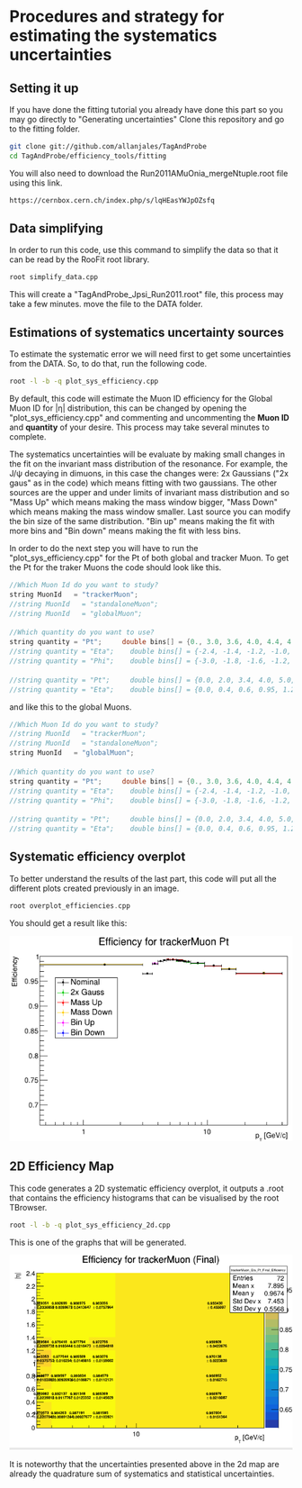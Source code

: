 # Procedures and strategy for estimating the systematics uncertainties

## Setting it up

If you have done the fitting tutorial you already have done this part so you may go directly to "Generating uncertainties"
Clone this repository and go to the fitting folder.

```sh
git clone git://github.com/allanjales/TagAndProbe
cd TagAndProbe/efficiency_tools/fitting
```

You will also need to download the Run2011AMuOnia_mergeNtuple.root file using this link.

```sh
https://cernbox.cern.ch/index.php/s/lqHEasYWJpOZsfq
```

## Data simplifying

In order to run this code, use this command to simplify the data so that it can be read by the RooFit root library.

```sh
root simplify_data.cpp 
```

This will create a "TagAndProbe_Jpsi_Run2011.root" file, this process may take a few minutes. move the file to the DATA folder.

## Estimations of systematics uncertainty sources

To estimate the systematic error we will need first to get some uncertainties from the DATA. So, to do that, run the following code.

```sh
root -l -b -q plot_sys_efficiency.cpp
```

By default, this code will estimate the Muon ID efficiency for the Global Muon ID for |&eta;| distribution, this can be changed by opening the "plot_sys_efficiency.cpp" and commenting and uncommenting the **Muon ID** and **quantity** of your desire. This process may take several minutes to complete.

The systematics uncertainties will be evaluate by making small changes in the fit on the invariant mass distribution of the resonance. For example, the J/ψ decaying in dimuons, in this case the changes were: 2x Gaussians ("2x gaus" as in the code) which means fitting with two gaussians. The other sources are the upper and under limits of invariant mass distribution and so "Mass Up" which means making the mass window bigger, "Mass Down" which means making the mass window smaller. Last source you can modify the bin size of the same distribution. "Bin up" means making the fit with more bins and "Bin down" means making the fit with less bins.

In order to do the next step you will have to run the "plot_sys_efficiency.cpp" for the Pt of both global and tracker Muon. To get the Pt for the traker Muons the code should look like this.

```cpp
//Which Muon Id do you want to study?
string MuonId   = "trackerMuon";
//string MuonId   = "standaloneMuon";
//string MuonId   = "globalMuon";

//Which quantity do you want to use?
string quantity = "Pt";     double bins[] = {0., 3.0, 3.6, 4.0, 4.4, 4.7, 5.0, 5.6, 5.8, 6.0, 6.2, 6.4, 6.6, 6.8, 7.3, 9.5, 13.0, 17.0, 40.};
//string quantity = "Eta";    double bins[] = {-2.4, -1.4, -1.2, -1.0, -0.8, -0.5, -0.2, 0, 0.2, 0.5, 0.8, 1.0, 1.2, 1.4, 2.4};
//string quantity = "Phi";    double bins[] = {-3.0, -1.8, -1.6, -1.2, -1.0, -0.7, -0.4, -0.2, 0, 0.2, 0.4, 0.7, 1.0, 1.2, 1.6, 1.8, 3.0};

//string quantity = "Pt";     double bins[] = {0.0, 2.0, 3.4, 4.0, 5.0, 6.0, 8.0, 10.0, 40.};
//string quantity = "Eta";    double bins[] = {0.0, 0.4, 0.6, 0.95, 1.2, 1.4, 1.6, 1.8, 2.4};
```

and like this to the global Muons.

```cpp
//Which Muon Id do you want to study?
//string MuonId   = "trackerMuon";
//string MuonId   = "standaloneMuon";
string MuonId   = "globalMuon";

//Which quantity do you want to use?
string quantity = "Pt";     double bins[] = {0., 3.0, 3.6, 4.0, 4.4, 4.7, 5.0, 5.6, 5.8, 6.0, 6.2, 6.4, 6.6, 6.8, 7.3, 9.5, 13.0, 17.0, 40.};
//string quantity = "Eta";    double bins[] = {-2.4, -1.4, -1.2, -1.0, -0.8, -0.5, -0.2, 0, 0.2, 0.5, 0.8, 1.0, 1.2, 1.4, 2.4};
//string quantity = "Phi";    double bins[] = {-3.0, -1.8, -1.6, -1.2, -1.0, -0.7, -0.4, -0.2, 0, 0.2, 0.4, 0.7, 1.0, 1.2, 1.6, 1.8, 3.0};

//string quantity = "Pt";     double bins[] = {0.0, 2.0, 3.4, 4.0, 5.0, 6.0, 8.0, 10.0, 40.};
//string quantity = "Eta";    double bins[] = {0.0, 0.4, 0.6, 0.95, 1.2, 1.4, 1.6, 1.8, 2.4};
```

## Systematic efficiency overplot

To better understand the results of the last part, this code will put all the different plots created previously in an image.

```cpp
root overplot_efficiencies.cpp
```

You should get a result like this:

![Efficiency Systematic Overplot 1D](../../../../../images/analysis/selection/idefficiencystudy/tutorial/05/Sys_Efficiency_overplot1d.png)

## 2D Efficiency Map

This code generates a 2D systematic efficiency overplot, it outputs a .root that contains the efficiency histograms that can be visualised by the root TBrowser.

```sh
root -l -b -q plot_sys_efficiency_2d.cpp 
```

This is one of the graphs that will be generated.

![Efficiency Systematic Overplot 2D](../../../../../images/analysis/selection/idefficiencystudy/tutorial/05/Sys_Efficiency_overplot2d.png)

It is noteworthy that the uncertainties presented above in the 2d map are already the quadrature sum of systematics and statistical uncertainties.
